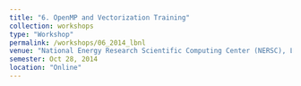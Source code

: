 ```yaml
---
title: "6. OpenMP and Vectorization Training"
collection: workshops
type: "Workshop"
permalink: /workshops/06_2014_lbnl
venue: "National Energy Research Scientific Computing Center (NERSC), LBNL"
semester: Oct 28, 2014
location: "Online"
---
```


